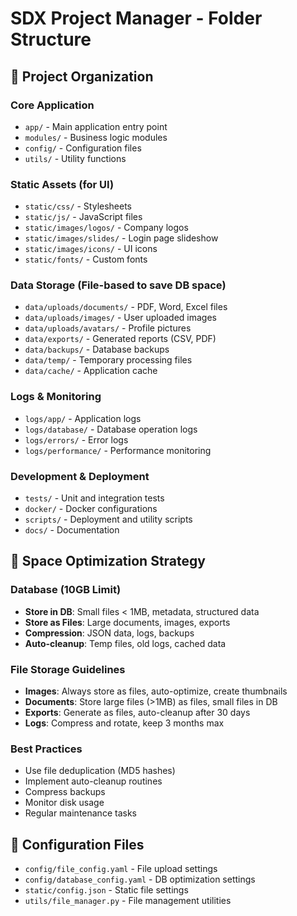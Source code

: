 # SDX Project Manager - Folder Structure

## 📁 Project Organization

### Core Application
- `app/` - Main application entry point
- `modules/` - Business logic modules  
- `config/` - Configuration files
- `utils/` - Utility functions

### Static Assets (for UI)
- `static/css/` - Stylesheets
- `static/js/` - JavaScript files
- `static/images/logos/` - Company logos
- `static/images/slides/` - Login page slideshow
- `static/images/icons/` - UI icons
- `static/fonts/` - Custom fonts

### Data Storage (File-based to save DB space)
- `data/uploads/documents/` - PDF, Word, Excel files
- `data/uploads/images/` - User uploaded images  
- `data/uploads/avatars/` - Profile pictures
- `data/exports/` - Generated reports (CSV, PDF)
- `data/backups/` - Database backups
- `data/temp/` - Temporary processing files
- `data/cache/` - Application cache

### Logs & Monitoring  
- `logs/app/` - Application logs
- `logs/database/` - Database operation logs
- `logs/errors/` - Error logs
- `logs/performance/` - Performance monitoring

### Development & Deployment
- `tests/` - Unit and integration tests
- `docker/` - Docker configurations
- `scripts/` - Deployment and utility scripts
- `docs/` - Documentation

## 🎯 Space Optimization Strategy

### Database (10GB Limit)
- **Store in DB**: Small files < 1MB, metadata, structured data
- **Store as Files**: Large documents, images, exports
- **Compression**: JSON data, logs, backups
- **Auto-cleanup**: Temp files, old logs, cached data

### File Storage Guidelines
- **Images**: Always store as files, auto-optimize, create thumbnails
- **Documents**: Store large files (>1MB) as files, small files in DB
- **Exports**: Generate as files, auto-cleanup after 30 days
- **Logs**: Compress and rotate, keep 3 months max

### Best Practices
- Use file deduplication (MD5 hashes)
- Implement auto-cleanup routines
- Compress backups
- Monitor disk usage
- Regular maintenance tasks

## 🔧 Configuration Files
- `config/file_config.yaml` - File upload settings
- `config/database_config.yaml` - DB optimization settings
- `static/config.json` - Static file settings
- `utils/file_manager.py` - File management utilities